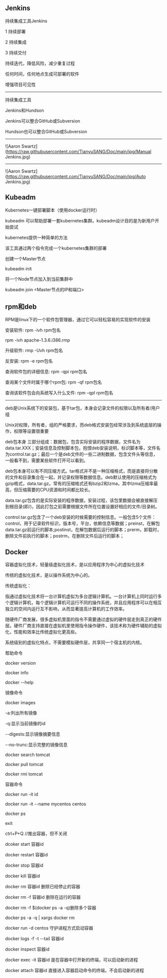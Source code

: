 ## Jenkins

持续集成工具Jenkins

1 持续部署

2 持续集成

3 持续交付

 

持续迭代，降低风险，减少重复过程

任何时间，任何地点生成可部署的软件

增强项目可见性

-----

持续集成工具

Jenkins和Hundson

Jenkins可以整合GitHub或Subversion

Hundson也可以整合GitHub或Subversion

---

![Aaron Swartz](https://raw.githubusercontent.com/TianyuSANG/Doc/main/jpg/Manual Jenkins.jpg)

---

![Aaron Swartz](https://raw.githubusercontent.com/TianyuSANG/Doc/main/jpg/Auto Jenkins.jpg)

## Kubeadm

Kubernetes一键部署脚本（使用docker运行时）

kubeadm 可以帮助部署一套kubernetes集群。kubeadm设计目的是为新用户开始尝试

kubernetes提供一种简单的方法

 

该工具通过两个指令完成一个kubernetes集群的部署

创建一个Master节点

kubeadm init

将一个Node节点加入到当前集群中

kubeadm join <Master节点的IP和端口>



## rpm和deb

RPM是linux下的一个软件包管理器，通过它可以轻松容易的实现软件的安装

安装软件: rpm -ivh rpm包名

rpm -ivh apache-1.3.6.i386.rmp

升级软件: rmp -Uvh rpm包名

反安装: rpm -e rpm包名

查询软件包的详细信息: rpm -qpi rpm包名

查询某个文件时属于哪个rpm包: rpm -qf rpm包名

查询该软件包会向系统写入什么文件: rpm -qpl rpm包名

---

deb是Unix系统下的安装包，基于tar包，本身会记录文件的权限以及所有者/用户组

Unix对权限，所有者，组的严格要求，而deb格式安装包经常涉及到系统底层的操作，权限等设置很重要

deb包本身 三部分组成：数据包，包含实际安装的程序数据，文件名为data.tar.XXX；安装信息及控制脚本包，抱恨deb安装说明，标识脚本等，文件名为control.tar.gz；最后一个是deb文件的一些二进制数据，包含文件头等信息，一般看不到，需要某些软件打开可以看到。

deb包本身可以有不同压缩方式。tar格式并不是一种压缩格式，而是直接将分散的文件和目录集合在一起，并记录权限等数据信息。deb默认使用的压缩格式为gzip格式，data.tar.gz。常有的压缩格式还有bzip2和lzma，其中lzma压缩率最高，但压缩需要的CPU资源和时间都比较长。

data.tar.gz包含的是实际安装的程序数据，安装过程，该包里数据会被直接解压到根目录(即/)，因此打包之前需要根据文件所在位置设置好相应的文件/目录树。

control.tar.gz包含了一个deb安装的时候需要的控制信息。一般包含5个文件：control，用于记录软件标识，版本号，平台，依赖信息等数据；preinst，在解包data.tar.gz前运行的脚本;postinst，在解包数据后运行的脚本；prerm，卸载时，删除文件前执行的脚本；postrm，在删除文件后运行的脚本；



## Docker

容器虚拟化技术，轻量级虚拟化技术，是以应用程序为中心的虚拟化技术

传统的虚拟化技术，是以操作系统为中心的。



传统虚拟化：

指通过虚拟化技术将一台计算机虚拟为多台逻辑计算机。一台计算机上同时运行多个逻辑计算机，每个逻辑计算机可运行不同的操作系统，并且应用程序可以在相互独立的空间内运行互不影响，从而显著提高计算机的工作效率。

随硬件厂商发展，很多虚拟机里面的指令不需要通过虚拟的硬件层走到真正的硬件层。硬件厂商支持直接在虚拟机里使用指令操作硬件，该技术称为硬件辅助的虚拟化，性能和效率比传统虚拟化更高些。

系统级别的虚拟化特点，不需要模拟硬件层，共享同一个宿主机的内核。

 

帮助命令

docker version

docker info

docker --help

镜像命令

docker images 

-a:列出所有镜像

-q:显示当前镜像的id

--digests:显示镜像摘要信息

--no-trunc:显示完整的镜像信息

docker search tomcat

docker pull tomcat

docker rmi tomcat

容器命令

docker run -it id

docker run -it --name mycentos centos

docker ps

exit

ctrl+P+Q //推出容器，但不关闭

dcoker start 容器id

docker restart 容器id

docker stop 容器id

docker kill 容器id

docker rm 容器id 删除已经停止的容器

docker rm -f 容器id 删除在运行的容器

docker rm -f $(docker ps -a -q)删除多个容器

docker ps -a -q | xargs docker rm

 

docker run -d centos 守护进程方式启动容器

docker logs -f -t --tail 容器id

docker inspect 容器id

docker exec -it 容器id 是在容器中打开新的终端，可以启动新的进程

docker attach 容器id 直接进入容器启动命令的终端，不会启动新的进程